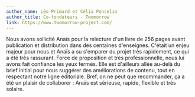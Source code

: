 ```yaml
---
author_name: Léo Primard et Célia Poncelin
author_title: Co-fondateurs - Twomorrow
link: https://www.twomorrow-project.com/
---
```

Nous avons sollicité Anaïs pour la relecture d'un livre de 256 pages avant publication et distribution dans des centaines d'enseignes. C'était un enjeu majeur pour nous et Anaïs a su s'emparer du projet très rapidement, ce qui a été très rassurant. Force de proposition et très professionnelle, nous lui avons fait confiance les yeux fermés. Elle est d'ailleurs allée au-delà du brief initial pour nous suggérer des améliorations de contenu, tout en respectant notre ligne éditoriale. Bref, on ne peut que recommander, ça a été un plaisir de collaborer : Anaïs est sérieuse, rapide, flexible et très solaire.